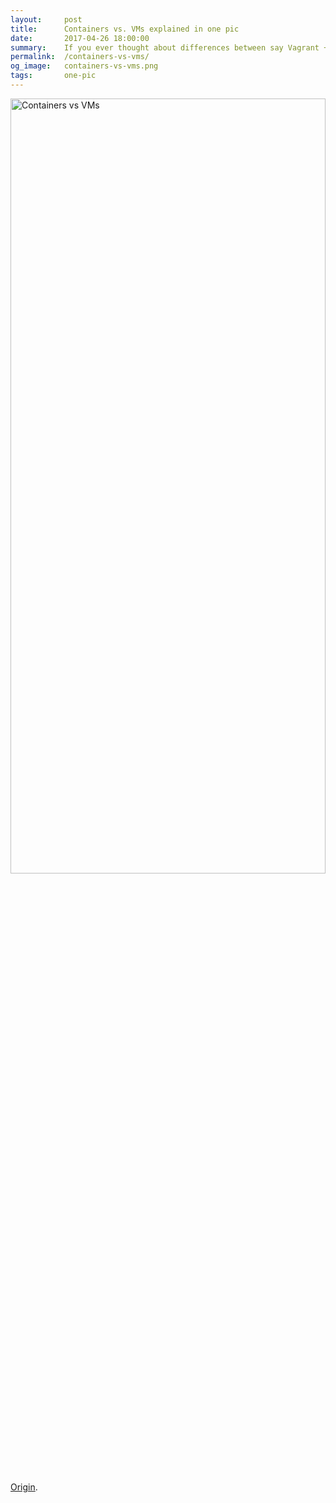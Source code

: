 ```yaml
---
layout:     post
title:      Containers vs. VMs explained in one pic
date:       2017-04-26 18:00:00
summary:    If you ever thought about differences between say Vagrant + VirtualBox and Docker, here is a picture you definitely should take a look at.
permalink:  /containers-vs-vms/
og_image:   containers-vs-vms.png
tags:       one-pic
---
```


<img src="{{ site.baseurl }}/images/og/containers-vs-vms.png" alt="Containers vs VMs" style="width: 100%; height:56.4%"/>

[Origin](http://www.zdnet.com/article/what-is-docker-and-why-is-it-so-darn-popular/).